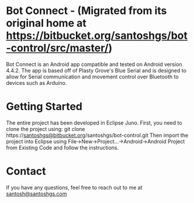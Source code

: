 Bot Connect - (Migrated from its original home at https://bitbucket.org/santoshgs/bot-control/src/master/)
===========
Bot Connect is an Android app compatible and tested on Android version 4.4.2. The app is based off of Plasty Grove's Blue Serial and is designed to allow for Serial communication and movement control over Bluetooth to devices such as Arduino. 

Getting Started
===============
The entire project has been developed in Eclipse Juno. First, you need to clone the project using:
git clone  https://santoshgs@bitbucket.org/santoshgs/bot-control.git
Then import the project into Eclipse using File->New->Project...->Android->Android Project from Existing Code and follow the instructions.

Contact
=======
If you have any questions, feel free to reach out to me at santosh@santoshgs.com
